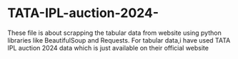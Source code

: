 # TATA-IPL-auction-2024-
These file is about scrapping the tabular data from website using python libraries like BeautifulSoup and Requests.
For tabular data,i have used TATA IPL auction 2024 data which is just available on their official website

